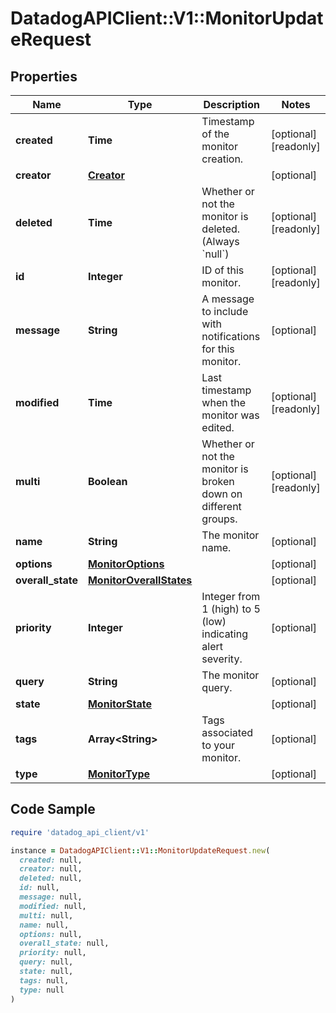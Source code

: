 # DatadogAPIClient::V1::MonitorUpdateRequest

## Properties

| Name | Type | Description | Notes |
| ---- | ---- | ----------- | ----- |
| **created** | **Time** | Timestamp of the monitor creation. | [optional][readonly] |
| **creator** | [**Creator**](Creator.md) |  | [optional] |
| **deleted** | **Time** | Whether or not the monitor is deleted. (Always &#x60;null&#x60;) | [optional][readonly] |
| **id** | **Integer** | ID of this monitor. | [optional][readonly] |
| **message** | **String** | A message to include with notifications for this monitor. | [optional] |
| **modified** | **Time** | Last timestamp when the monitor was edited. | [optional][readonly] |
| **multi** | **Boolean** | Whether or not the monitor is broken down on different groups. | [optional][readonly] |
| **name** | **String** | The monitor name. | [optional] |
| **options** | [**MonitorOptions**](MonitorOptions.md) |  | [optional] |
| **overall_state** | [**MonitorOverallStates**](MonitorOverallStates.md) |  | [optional] |
| **priority** | **Integer** | Integer from 1 (high) to 5 (low) indicating alert severity. | [optional] |
| **query** | **String** | The monitor query. | [optional] |
| **state** | [**MonitorState**](MonitorState.md) |  | [optional] |
| **tags** | **Array&lt;String&gt;** | Tags associated to your monitor. | [optional] |
| **type** | [**MonitorType**](MonitorType.md) |  | [optional] |

## Code Sample

```ruby
require 'datadog_api_client/v1'

instance = DatadogAPIClient::V1::MonitorUpdateRequest.new(
  created: null,
  creator: null,
  deleted: null,
  id: null,
  message: null,
  modified: null,
  multi: null,
  name: null,
  options: null,
  overall_state: null,
  priority: null,
  query: null,
  state: null,
  tags: null,
  type: null
)
```

